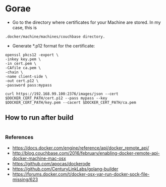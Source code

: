 # Gorae

* Go to the directory where certificates for your Machine are stored. In my case, this is

```
.docker/machine/machines/couchbase directory.
```

* Generate *.p12 format for the certificate:

```
openssl pkcs12 -export \
-inkey key.pem \
-in cert.pem \
-CAfile ca.pem \
-chain \
-name client-side \
-out cert.p12 \
-password pass:mypass
```

```
curl https://192.168.99.100:2376/images/json --cert $DOCKER_CERT_PATH/cert.p12 --pass mypass --key $DOCKER_CERT_PATH/key.pem --cacert $DOCKER_CERT_PATH/ca.pem
```

## How to run after build
```
```

### References
- https://docs.docker.com/engine/reference/api/docker_remote_api/
- http://blog.couchbase.com/2016/february/enabling-docker-remote-api-docker-machine-mac-osx
- https://github.com/apocas/dockerode
- https://github.com/CenturyLinkLabs/golang-builder
- https://forums.docker.com/t/docker-osx-var-run-docker-sock-file-missing/623

